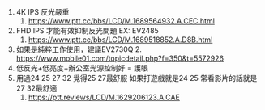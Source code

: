 1. 4K IPS 反光嚴重
	1. https://www.ptt.cc/bbs/LCD/M.1689564932.A.CEC.html
2. FHD IPS 才能有效抑制反光問題 EX: EV2485
	1. https://www.ptt.cc/bbs/LCD/M.1689518852.A.D8B.html
3. 如果是純粹工作使用，建議EV2730Q
	2. https://www.mobile01.com/topicdetail.php?f=350&t=5572926
4. 低反光+低亮度+辦公室光源控制好 = 護眼
5. 用過24 25 27 32 覺得25 27最舒服 如果打遊戲就是24 25 常看影片的話就是27 32最舒適
	1. https://ptt.reviews/LCD/M.1629206123.A.CAE